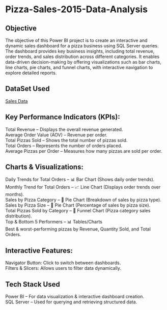 # Pizza-Sales-2015-Data-Analysis
## Objective
The objective of this Power BI project is to create an interactive and dynamic sales dashboard for a pizza business using SQL Server queries. The dashboard provides key business insights, including total revenue, order trends, and sales distribution across different categories. It enables data-driven decision-making by offering visualizations such as bar charts, line charts, pie charts, and funnel charts, with interactive navigation to explore detailed reports.

## DataSet Used
<a href="https://docs.google.com/spreadsheets/d/1ez12gnrcbQeu76Q1ZeaPCJNBy2wWO10H/edit?usp=drivesdk&ouid=105354283441221946385&rtpof=true&sd=true">Sales Data</a>

## Key Performance Indicators (KPIs):
Total Revenue – Displays the overall revenue generated.
<br>
Average Order Value (AOV) – Revenue per order.
<br>
Total Pizzas Sold – Shows the total number of pizzas sold.
<br>
Total Orders – Represents the number of orders placed.
<br>
Average Pizzas per Order – Measures how many pizzas are sold per order.

## Charts & Visualizations:
Daily Trends for Total Orders – 📊 Bar Chart (Shows daily order trends).
<br>
Monthly Trend for Total Orders – 📈 Line Chart (Displays order trends over months).
<br>
Sales by Pizza Category – 🥧 Pie Chart (Breakdown of sales by pizza type).
<br>
Sales by Pizza Size – 🍕 Pie Chart (Percentage of sales by pizza size).
<br>
Total Pizzas Sold by Category – 🔽 Funnel Chart (Pizza category sales distribution).
<br>
Top & Bottom 5 Performers – 📊 Tables/Charts
<br>
Best & worst-performing pizzas by Revenue, Quantity Sold, and Total Orders.

## Interactive Features:
Navigator Button: Click to switch between dashboards.
<br>
Filters & Slicers: Allows users to filter data dynamically.

## Tech Stack Used
Power BI – For data visualization & interactive dashboard creation.
<br>
SQL Server – Used for querying and retrieving structured data.

